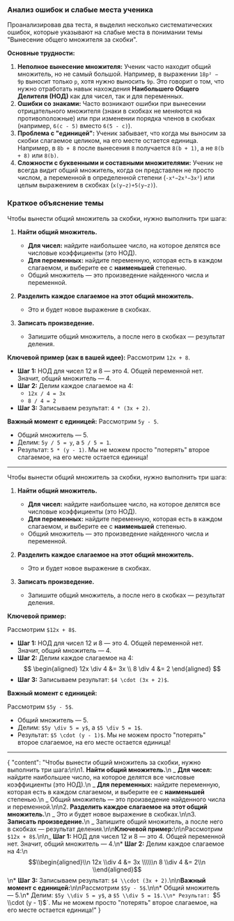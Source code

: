 ### Анализ ошибок и слабые места ученика

Проанализировав два теста, я выделил несколько систематических ошибок, которые указывают на слабые места в понимании темы "Вынесение общего множителя за скобки".

**Основные трудности:**

1.  **Неполное вынесение множителя:** Ученик часто находит общий множитель, но не самый большой. Например, в выражении `18p² − 9p` выносит только `p`, хотя нужно выносить `9p`. Это говорит о том, что нужно отработать навык нахождения **Наибольшего Общего Делителя (НОД)** как для чисел, так и для переменных.
2.  **Ошибки со знаками:** Часто возникают ошибки при вынесении отрицательного множителя (знаки в скобках не меняются на противоположные) или при изменении порядка членов в скобках (например, `6(c - 5)` вместо `6(5 - c)`).
3.  **Проблема с "единицей":** Ученик забывает, что когда мы выносим за скобки слагаемое целиком, на его месте остается единица. Например, в `8b + 8` после вынесения `8` получается `8(b + 1)`, а не `8(b + 8)` или `8(b)`.
4.  **Сложности с буквенными и составными множителями:** Ученик не всегда видит общий множитель, когда он представлен не просто числом, а переменной в определенной степени (`-x⁴−2x³−3x²`) или целым выражением в скобках (`x(y−z)+5(y−z)`).

### Краткое объяснение темы

Чтобы вынести общий множитель за скобки, нужно выполнить три шага:

1.  **Найти общий множитель.**
    - **Для чисел:** найдите наибольшее число, на которое делятся все числовые коэффициенты (это НОД).
    - **Для переменных:** найдите переменную, которая есть в каждом слагаемом, и выберите ее с **наименьшей** степенью.
    - Общий множитель — это произведение найденного числа и переменной.

2.  **Разделить каждое слагаемое на этот общий множитель.**
    - Это и будет новое выражение в скобках.

3.  **Записать произведение.**
    - Запишите общий множитель, а после него в скобках — результат деления.

**Ключевой пример (как в вашей идее):**
Рассмотрим `12x + 8`.

- **Шаг 1:** НОД для чисел 12 и 8 — это 4. Общей переменной нет. Значит, общий множитель — 4.
- **Шаг 2:** Делим каждое слагаемое на 4:
  - `12x / 4 = 3x`
  - `8 / 4 = 2`
- **Шаг 3:** Записываем результат: `4 * (3x + 2)`.

**Важный момент с единицей:**
Рассмотрим `5y - 5`.

- Общий множитель — 5.
- Делим: `5y / 5 = y`, а `5 / 5 = 1`.
- Результат: `5 * (y - 1)`. Мы не можем просто "потерять" второе слагаемое, на его месте остается единица\!

---

Чтобы вынести общий множитель за скобки, нужно выполнить три шага:

1.  **Найти общий множитель.**
    - **Для чисел:** найдите наибольшее число, на которое делятся все числовые коэффициенты (это НОД).
    - **Для переменных:** найдите переменную, которая есть в каждом слагаемом, и выберите ее с **наименьшей** степенью.
    - Общий множитель — это произведение найденного числа и переменной.

2.  **Разделить каждое слагаемое на этот общий множитель.**
    - Это и будет новое выражение в скобках.

3.  **Записать произведение.**
    - Запишите общий множитель, а после него в скобках — результат деления.

**Ключевой пример:**

Рассмотрим `$12x + 8$`.

- **Шаг 1:** НОД для чисел $12$ и $8$ — это $4$. Общей переменной нет. Значит, общий множитель — $4$.
- **Шаг 2:** Делим каждое слагаемое на $4$:
  $$
  \begin{aligned}
  12x \div 4 &= 3x \\
  8 \div 4 &= 2
  \end{aligned}
  $$
- **Шаг 3:** Записываем результат: `$4 \cdot (3x + 2)$`.

**Важный момент с единицей:**

Рассмотрим `$5y - 5$`.

- Общий множитель — $5$.
- Делим: `$5y \div 5 = y$`, а `$5 \div 5 = 1$`.
- Результат: `$5 \cdot (y - 1)$`. Мы не можем просто "потерять" второе слагаемое, на его месте остается единица!

---

{
"content": "Чтобы вынести общий множитель за скобки, нужно выполнить три шага:\\n\\n1. **Найти общий множитель.**\\n _ **Для чисел:** найдите наибольшее число, на которое делятся все числовые коэффициенты (это НОД).\\n _ **Для переменных:** найдите переменную, которая есть в каждом слагаемом, и выберите ее с **наименьшей** степенью.\\n _ Общий множитель — это произведение найденного числа и переменной.\\n\\n2. **Разделить каждое слагаемое на этот общий множитель.**\\n _ Это и будет новое выражение в скобках.\\n\\n3. **Записать произведение.**\\n _ Запишите общий множитель, а после него в скобках — результат деления.\\n\\n**Ключевой пример:**\\n\\nРассмотрим `$12x + 8$`.\\n\\n_ **Шаг 1:** НОД для чисел $12$ и $8$ — это $4$. Общей переменной нет. Значит, общий множитель — $4$.\\n* **Шаг 2:** Делим каждое слагаемое на $4$:\\n $$\\begin{aligned}\\n    12x \\div 4 &= 3x \\\\\\n    8 \\div 4 &= 2\\n    \\end{aligned}$$\\n* **Шаг 3:** Записываем результат: `$4 \\cdot (3x + 2)`.\\n\\n**Важный момент с единицей:**\\n\\nРассмотрим `$5y - 5$`.\\n\\n* Общий множитель — $5$.\\n* Делим: `$5y \\div 5 = y$`, а `$5 \\div 5 = 1$.\\n* Результат: `$5 \\cdot (y - 1)$`. Мы не можем просто \"потерять\" второе слагаемое, на его месте остается единица!"
}
